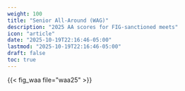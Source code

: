 ```yaml
---
weight: 100
title: "Senior All-Around (WAG)"
description: "2025 AA scores for FIG-sanctioned meets"
icon: "article"
date: "2025-10-19T22:16:46-05:00"
lastmod: "2025-10-19T22:16:46-05:00"
draft: false
toc: true
---
```


{{< fig_waa file="waa25" >}}